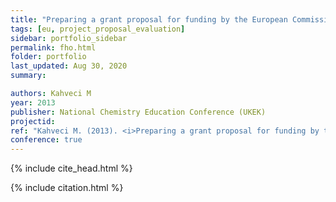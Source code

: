 ```yaml
---
title: "Preparing a grant proposal for funding by the European Commission and presenting a grant proposal in chemistry education"
tags: [eu, project_proposal_evaluation]
sidebar: portfolio_sidebar
permalink: fho.html
folder: portfolio
last_updated: Aug 30, 2020
summary:

authors: Kahveci M
year: 2013
publisher: National Chemistry Education Conference (UKEK)
projectid:
ref: "Kahveci M. (2013). <i>Preparing a grant proposal for funding by the European Commission and presenting a grant proposal in chemistry education</i>. Paper presented at the National Chemistry Education Conference (UKEK). [Workshop]. Karadeniz Technical University, Trabzon, Turkey. September 5 - 7, 2013."
conference: true 
---
```


{% include cite_head.html %}

{% include citation.html %}